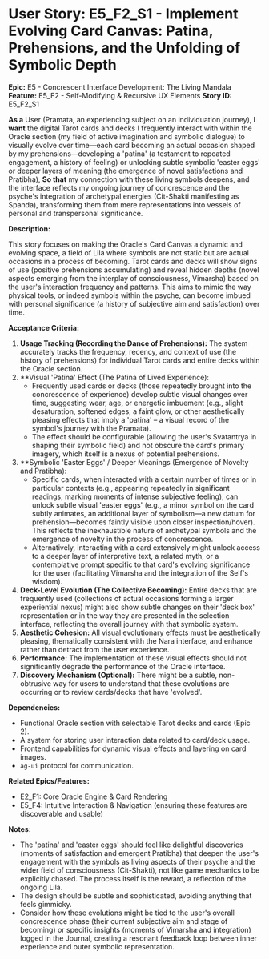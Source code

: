 # User Story: E5_F2_S1 - Implement Evolving Card Canvas: Patina, Prehensions, and the Unfolding of Symbolic Depth

**Epic:** E5 - Concrescent Interface Development: The Living Mandala
**Feature:** E5_F2 - Self-Modifying & Recursive UX Elements
**Story ID:** E5_F2_S1

**As a** User (Pramata, an experiencing subject on an individuation journey),
**I want** the digital Tarot cards and decks I frequently interact with within the Oracle section (my field of active imagination and symbolic dialogue) to visually evolve over time—each card becoming an actual occasion shaped by my prehensions—developing a 'patina' (a testament to repeated engagement, a history of feeling) or unlocking subtle symbolic 'easter eggs' or deeper layers of meaning (the emergence of novel satisfactions and Pratibha),
**So that** my connection with these living symbols deepens, and the interface reflects my ongoing journey of concrescence and the psyche's integration of archetypal energies (Cit-Shakti manifesting as Spanda), transforming them from mere representations into vessels of personal and transpersonal significance.

**Description:**

This story focuses on making the Oracle's Card Canvas a dynamic and evolving space, a field of Lila where symbols are not static but are actual occasions in a process of becoming. Tarot cards and decks will show signs of use (positive prehensions accumulating) and reveal hidden depths (novel aspects emerging from the interplay of consciousness, Vimarsha) based on the user's interaction frequency and patterns. This aims to mimic the way physical tools, or indeed symbols within the psyche, can become imbued with personal significance (a history of subjective aim and satisfaction) over time.

**Acceptance Criteria:**

1.  **Usage Tracking (Recording the Dance of Prehensions):** The system accurately tracks the frequency, recency, and context of use (the history of prehensions) for individual Tarot cards and entire decks within the Oracle section.
2.  **Visual 'Patina' Effect (The Patina of Lived Experience):
    *   Frequently used cards or decks (those repeatedly brought into the concrescence of experience) develop subtle visual changes over time, suggesting wear, age, or energetic imbuement (e.g., slight desaturation, softened edges, a faint glow, or other aesthetically pleasing effects that imply a 'patina' – a visual record of the symbol's journey with the Pramata).
    *   The effect should be configurable (allowing the user's Svatantrya in shaping their symbolic field) and not obscure the card's primary imagery, which itself is a nexus of potential prehensions.
3.  **Symbolic 'Easter Eggs' / Deeper Meanings (Emergence of Novelty and Pratibha):
    *   Specific cards, when interacted with a certain number of times or in particular contexts (e.g., appearing repeatedly in significant readings, marking moments of intense subjective feeling), can unlock subtle visual 'easter eggs' (e.g., a minor symbol on the card subtly animates, an additional layer of symbolism—a new datum for prehension—becomes faintly visible upon closer inspection/hover). This reflects the inexhaustible nature of archetypal symbols and the emergence of novelty in the process of concrescence.
    *   Alternatively, interacting with a card extensively might unlock access to a deeper layer of interpretive text, a related myth, or a contemplative prompt specific to that card's evolving significance for the user (facilitating Vimarsha and the integration of the Self's wisdom).
4.  **Deck-Level Evolution (The Collective Becoming):** Entire decks that are frequently used (collections of actual occasions forming a larger experiential nexus) might also show subtle changes on their 'deck box' representation or in the way they are presented in the selection interface, reflecting the overall journey with that symbolic system.
5.  **Aesthetic Cohesion:** All visual evolutionary effects must be aesthetically pleasing, thematically consistent with the Nara interface, and enhance rather than detract from the user experience.
6.  **Performance:** The implementation of these visual effects should not significantly degrade the performance of the Oracle interface.
7.  **Discovery Mechanism (Optional):** There might be a subtle, non-obtrusive way for users to understand that these evolutions are occurring or to review cards/decks that have 'evolved'.

**Dependencies:**

*   Functional Oracle section with selectable Tarot decks and cards (Epic 2).
*   A system for storing user interaction data related to card/deck usage.
*   Frontend capabilities for dynamic visual effects and layering on card images.
*   `ag-ui` protocol for communication.

**Related Epics/Features:**

*   E2_F1: Core Oracle Engine & Card Rendering
*   E5_F4: Intuitive Interaction & Navigation (ensuring these features are discoverable and usable)

**Notes:**

*   The 'patina' and 'easter eggs' should feel like delightful discoveries (moments of satisfaction and emergent Pratibha) that deepen the user's engagement with the symbols as living aspects of their psyche and the wider field of consciousness (Cit-Shakti), not like game mechanics to be explicitly chased. The process itself is the reward, a reflection of the ongoing Lila.
*   The design should be subtle and sophisticated, avoiding anything that feels gimmicky.
*   Consider how these evolutions might be tied to the user's overall concrescence phase (their current subjective aim and stage of becoming) or specific insights (moments of Vimarsha and integration) logged in the Journal, creating a resonant feedback loop between inner experience and outer symbolic representation.